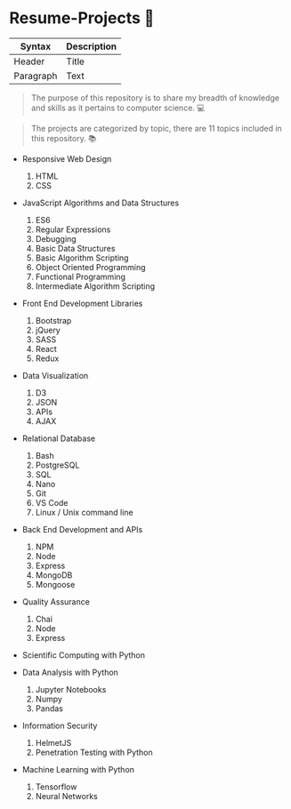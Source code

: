# Resume-Projects 🙂

| Syntax | Description |
| ----------- | ----------- |
| Header | Title |
| Paragraph | Text |

> The purpose of this repository is to share my breadth of knowledge and skills as it pertains to computer science.  💻 

> The projects are categorized by topic, there are 11 topics included in this repository. 📚

- Responsive Web Design
  1. HTML
  2. CSS
  
- JavaScript Algorithms and Data Structures
  1. ES6
  2. Regular Expressions
  3. Debugging
  4. Basic Data Structures
  5. Basic Algorithm Scripting
  6. Object Oriented Programming
  7. Functional Programming
  8. Intermediate Algorithm Scripting
  
- Front End Development Libraries
  1. Bootstrap
  2. jQuery
  3. SASS
  4. React
  5. Redux
  
- Data Visualization
  1. D3
  2. JSON
  3. APIs
  4. AJAX
  
- Relational Database
  1. Bash
  2. PostgreSQL
  3. SQL
  4. Nano
  5. Git
  6. VS Code
  7. Linux / Unix command line
  
- Back End Development and APIs
  1. NPM
  2. Node
  3. Express
  4. MongoDB
  5. Mongoose
  
- Quality Assurance 
  1. Chai
  2. Node
  3. Express
  
- Scientific Computing with Python

- Data Analysis with Python
  1. Jupyter Notebooks
  2. Numpy
  3. Pandas
  
- Information Security
  1. HelmetJS
  2. Penetration Testing with Python
  
- Machine Learning with Python
  1. Tensorflow
  2. Neural Networks
